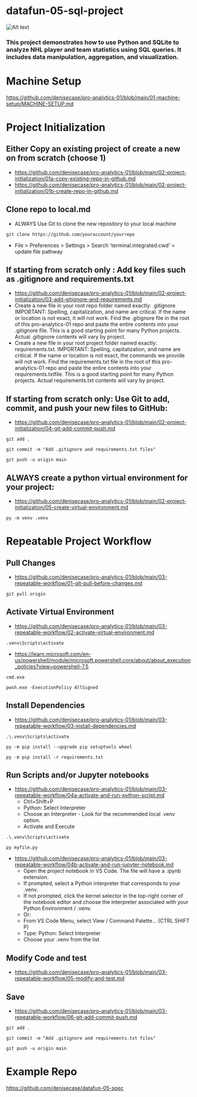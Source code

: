 # datafun-05-sql-project

![Alt text](C:\Users\tmmar\datafun-05-sql-project\nhl_logo.png)

### This project demonstrates how to use Python and SQLite to analyze NHL player and team statistics using SQL queries. It includes data manipulation, aggregation, and visualization.

# Machine Setup
https://github.com/denisecase/pro-analytics-01/blob/main/01-machine-setup/MACHINE-SETUP.md

# Project Initialization
## Either Copy an existing project of create a new on from scratch (choose 1)
  - https://github.com/denisecase/pro-analytics-01/blob/main/02-project-initialization/01a-copy-existing-repo-in-github.md
  - https://github.com/denisecase/pro-analytics-01/blob/main/02-project-initialization/01b-create-repo-in-github.md
## Clone repo to local.md
- ALWAYS Use Git to clone the new repository to your local machine
```
git clone https://github.com/youraccount/yourrepo
```
- File > Preferences > Settings > Search 'terminal.integrated.cwd' > update file pathway
## If starting from scratch only : Add key files such as .gitignore and requirements.txt
  - https://github.com/denisecase/pro-analytics-01/blob/main/02-project-initialization/03-add-gitignore-and-requirements.md
  - Create a new file in your root repo folder named exactly: .gitignore IMPORTANT: Spelling, capitalization, and name are critical. If the name or location is not exact, it will not work. Find the .gitignore file in the root of this pro-analytics-01 repo and paste the entire contents into your .gitignore file. This is a good starting point for many Python projects. Actual .gitignore contents will vary by project.
  - Create a new file in your root project folder named exactly: requirements.txt. IMPORTANT: Spelling, capitalization, and name are critical. If the name or location is not exact, the commands we provide will not work. Find the requirements.txt file in the root of this pro-analytics-01 repo and paste the entire contents into your requirements.txtfile. This is a good starting point for many Python projects. Actual requirements.txt contents will vary by project.
## If starting from scratch only: Use Git to add, commit, and push your new files to GitHub:
  - https://github.com/denisecase/pro-analytics-01/blob/main/02-project-initialization/04-git-add-commit-push.md
```
git add .
```
```
git commit -m "Add .gitignore and requirements.txt files"
```
```
git push -u origin main
```
## ALWAYS create a python virtual environment for your project:
  - https://github.com/denisecase/pro-analytics-01/blob/main/02-project-initialization/05-create-virtual-environment.md
```
py -m venv .venv
```

# Repeatable Project Workflow
## Pull Changes
  - https://github.com/denisecase/pro-analytics-01/blob/main/03-repeatable-workflow/01-git-pull-before-changes.md
```
git pull origin 
```
## Activate Virtual Environment
  - https://github.com/denisecase/pro-analytics-01/blob/main/03-repeatable-workflow/02-activate-virtual-environment.md
```
.venv\Scripts\activate
```
  - https://learn.microsoft.com/en-us/powershell/module/microsoft.powershell.core/about/about_execution_policies?view=powershell-7.5
```
cmd.exe
```
```
pwsh.exe -ExecutionPolicy AllSigned
```
## Install Dependencies
  - https://github.com/denisecase/pro-analytics-01/blob/main/03-repeatable-workflow/03-install-dependencies.md
```
.\.venv\Scripts\activate
```
```
py -m pip install --upgrade pip setuptools wheel
```
```
py -m pip install -r requirements.txt
```
## Run Scripts and/or Jupyter notebooks
  - https://github.com/denisecase/pro-analytics-01/blob/main/03-repeatable-workflow/04a-activate-and-run-python-script.md
    - Ctrl+Shift+P
    - Python: Select Interpreter
    - Choose an Interpreter - Look for the recommended local .venv option.
    - Activate and Execute
```
.\.venv\Scripts\activate
```
```
py myfile.py
```
- https://github.com/denisecase/pro-analytics-01/blob/main/03-repeatable-workflow/04b-activate-and-run-jupyter-notebook.md
    - Open the project notebook in VS Code. The file will have a .ipynb extension.
    - If prompted, select a Python interpreter that corresponds to your .venv.
    - If not prompted, click the kernel selector in the top-right corner of the notebook editor and choose the interpreter associated with your Python Environment / .venv.
    - Or:
    - From VS Code Menu, select View / Command Palette... (CTRL SHIFT P)
    - Type: Python: Select Interpreter
    - Choose your .venv from the list
## Modify Code and test
  - https://github.com/denisecase/pro-analytics-01/blob/main/03-repeatable-workflow/05-modify-and-test.md
## Save
  - https://github.com/denisecase/pro-analytics-01/blob/main/03-repeatable-workflow/06-git-add-commit-push.md
```
git add .
```
```
git commit -m "Add .gitignore and requirements.txt files"
```
```
git push -u origin main
```

# Example Repo
https://github.com/denisecase/datafun-05-spec

